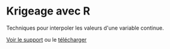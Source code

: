 # Krigeage avec R

Techniques pour interpoler les valeurs d'une variable continue.

[Voir le support](https://EricMarcon.github.io/Krigeage/interpolation-et-cartographie-locales.html) ou le [télécharger](https://EricMarcon.github.io/Krigeage/Krigeage.pdf)
